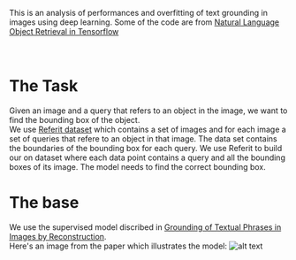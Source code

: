 This is an analysis of performances and overfitting of text grounding in images using deep learning.
Some of the code are from [Natural Language Object Retrieval in Tensorflow](https://github.com/andrewliao11/Natural-Language-Object-Retrieval-tensorflow)
<br><br><br>
# The Task
Given an image and a query that refers to an object in the image, we want to find the bounding box of the object.<br>
We use [Referit dataset](http://tamaraberg.com/referitgame/) which contains a set of images and for each image a set of 
queries that refere to an object in that image. The data set contains the boundaries of the bounding box for each query.
We use Referit to build our on dataset where each data point contains a query and all the bounding boxes of its image.
The model needs to find the correct bounding box.

# The base
We use the supervised model discribed in [Grounding of Textual Phrases in Images by
Reconstruction](https://arxiv.org/pdf/1511.03745.pdf).<br> 
Here's an image from the paper which illustrates the model: 
![alt text](https://github.com/aSheffer/GAB/tree/master/images/base_model.png)
